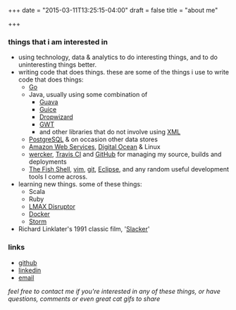 +++
date = "2015-03-11T13:25:15-04:00"
draft = false
title = "about me"

+++

### things that i am interested in

* using technology, data & analytics to do interesting things, and to do uninteresting things better.
* writing code that does things. these are some of the things i use to write code that does things:
    * [Go](http://golang.org/)
    * Java, usually using some combination of
        * [Guava](https://code.google.com/p/guava-libraries/) 
        * [Guice](https://code.google.com/p/google-guice/)
        * [Dropwizard](http://www.dropwizard.io/)
        * [GWT](http://www.gwtproject.org/) 
        * and other libraries that do not involve using [XML](http://blog.joda.org/2007/03/configuration-in-java-it-sure-beats-xml_4078.html)
    * [PostgreSQL](http://www.postgresql.org/) & on occasion other data stores
    * [Amazon Web Services](http://aws.amazon.com/), [Digital Ocean](https://www.digitalocean.com) & Linux
    * [wercker](http://wercker.com/), [Travis CI](https://travis-ci.org/profile/ianferguson) and [GitHub](https://github.com/ianferguson) for managing my source, builds and deployments
    * [The Fish Shell](http://fishshell.com/), [vim](www.vim.org), [git](http://git-scm.com/), [Eclipse](http://www.eclipse.org/), and any random useful development tools I come across.
* learning new things. some of these things:
    * Scala
    * Ruby
    * [LMAX Disruptor](http://lmax-exchange.github.io/disruptor/)
    * [Docker](https://www.docker.io/)
    * [Storm](http://storm-project.net/)
* Richard Linklater's 1991 classic film, '[Slacker](http://www.imdb.com/title/tt0102943/)'

### links
* [github](https://github.com/ianferguson)
* [linkedin](http://www.linkedin.com/in/ianjamesferguson)
* [email](info@ianferguson.io)

_feel free to contact me if you're interested in any of these things, or have questions, comments or even great cat gifs to share_
